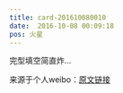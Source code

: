 ```yaml
---
title: card-201610080010
date:  2016-10-08 00:09:18
pos: 火星
---
```

完型填空简直炸... 

来源于个人weibo：[原文链接](https://m.weibo.cn/status/EbMVho83g?mblogid=EbMVho83g)